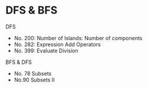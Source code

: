 # DFS & BFS

DFS

* No. 200: Number of Islands: Number of components
* No. 282: Expression Add Operators
* No. 399: Evaluate Division

BFS & DFS

* No. 78 Subsets&#x20;
* No.90 Subsets II
